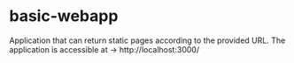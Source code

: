 # basic-webapp
Application that can return static pages according to the provided URL. The application is accessible at -> http://localhost:3000/
